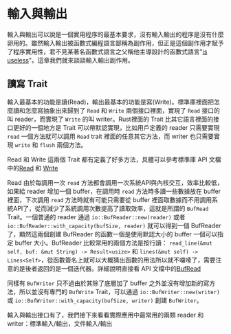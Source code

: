 # 輸入與輸出

輸入與輸出可以說是一個實用程序的最基本要求，沒有輸入輸出的程序是沒有什麼卵用的。雖然輸入輸出被函數式編程語言鄙稱為副作用，但正是這個副作用才賦予了程序實用性，君不見某著名函數式語言之父稱他主導設計的函數式語言"[is useless](https://www.youtube.com/watch?v=iSmkqocn0oQ)"。這章我們就來談談輸入輸出副作用。

## 讀寫 Trait

輸入最基本的功能是讀(Read)，輸出最基本的功能是寫(Write)。標準庫裡面把怎麼讀和怎麼寫抽象出來歸到了 `Read` 和 `Write` 兩個接口裡面，實現了 `Read` 接口的叫 reader，而實現了 `Write` 的叫 writer。Rust裡面的 Trait 比其它語言裡面的接口更好的一個地方是 Trait 可以帶默認實現，比如用戶定義的 reader 只需要實現 `read` 一個方法就可以調用 `Read` trait 裡面的任意其它方法，而 writer 也只需要實現 `write` 和 `flush` 兩個方法。

Read 和 Write 這兩個 Trait 都有定義了好多方法，具體可以參考標準庫 API 文檔中的[Read](http://doc.rust-lang.org/stable/std/io/trait.Read.html) 和 [Write](http://doc.rust-lang.org/stable/std/io/trait.Write.html)

Read 由於每調用一次 `read` 方法都會調用一次系統API與內核交互，效率比較低，如果給 reader 增加一個 buffer，在調用時 `read` 方法時多讀一些數據放在 buffer 裡面，下次調用 `read` 方法時就有可能只需要從 buffer 裡面取數據而不用調用系統API了，從而減少了系統調用次數提高了讀取效率，這就是所謂的 `BufRead` Trait。一個普通的 reader 通過 `io::BufReader::new(reader)` 或者 `io::BufReader::with_capacity(bufSize, reader)` 就可以得到一個 BufReader 了，顯然這兩個創建 BufReader 的函數一個是使用默認大小的 buffer 一個可以指定 buffer 大小。BufReader 比較常用的兩個方法是按行讀： `read_line(&mut self, buf: &mut String) -> Result<usize>` 和 `lines(&mut self) -> Lines<Self>`，從函數簽名上就可以大概猜出函數的用法所以就不囉嗦了，需要注意的是後者返回的是一個迭代器。詳細說明直接看 API 文檔中的[BufRead](http://doc.rust-lang.org/stable/std/io/trait.BufRead.html)

同樣有 `BufWriter` 只不過由於其除了底層加了 buffer 之外並沒有增加新的寫方法，所以並沒有專門的 `BufWrite` Trait，可以通過 `io::BufWriter::new(writer)` 或 `io::BufWriter::with_capacity(bufSize, writer)` 創建 `BufWriter`。

輸入與輸出接口有了，我們接下來看看實際應用中最常用的兩類 reader 和 writer：標準輸入/輸出，文件輸入/輸出
